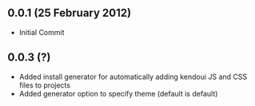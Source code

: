 ## 0.0.1 (25 February 2012)

  - Initial Commit

## 0.0.3 (?)

  - Added install generator for automatically adding kendoui JS and CSS files to projects
  - Added generator option to specify theme (default is default)